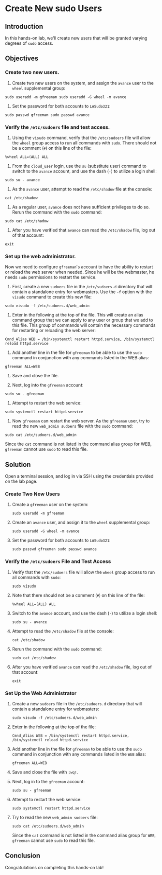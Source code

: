 ﻿
# Create New sudo Users

## Introduction

In this hands-on lab, we'll create new users that will be granted varying degrees of  `sudo`  access.

## Objectives

### Create two new users.

1.  Create two new users on the system, and assign the  `avance`  user to the  `wheel`  supplemental group:

`sudo useradd -m gfreeman sudo useradd -G wheel -m avance`

1.  Set the password for both accounts to  `LASudo321`:

`sudo passwd gfreeman sudo passwd avance`

### Verify the `/etc/sudoers` file and test access.

1.  Using the  `visudo`  command, verify that the  `/etc/sudoers`  file will allow the  `wheel`  group access to run all commands with  `sudo`. There should not be a comment (`#`) on this line of the file:

`%wheel ALL=(ALL) ALL`

1.  From the  `cloud_user`  login, use the  `su`  (substitute user) command to switch to the  `avance`  account, and use the dash (`-`) to utilize a login shell:

`sudo su - avance`

1.  As the  `avance`  user, attempt to read the  `/etc/shadow`  file at the console:

`cat /etc/shadow`

1.  As a regular user,  `avance`  does not have sufficient privileges to do so. Rerun the command with the  `sudo`  command:

`sudo cat /etc/shadow`

1.  After you have verified that  `avance`  can read the  `/etc/shadow`  file, log out of that account:

`exit`

### Set up the web administrator.

Now we need to configure  `gfreeman`'s account to have the ability to restart or reload the web server when needed. Since he will be the webmaster, he needs  `sudo`  permissions to restart the service.

1.  First, create a new  `sudoers`  file in the  `/etc/sudoers.d`  directory that will contain a standalone entry for webmasters. Use the  `-f`  option with the  `visudo`  command to create this new file:

`sudo visudo -f /etc/sudoers.d/web_admin`

1.  Enter in the following at the top of the file. This will create an alias command group that we can apply to any user or group that we add to this file. This group of commands will contain the necessary commands for restarting or reloading the web server:

`Cmnd_Alias WEB = /bin/systemctl restart httpd.service, /bin/systemctl reload httpd.service`

1.  Add another line in the file for  `gfreeman`  to be able to use the  `sudo`  command in conjunction with any commands listed in the WEB alias:

`gfreeman ALL=WEB`

1.  Save and close the file.
    
2.  Next, log into the  `gfreeman`  account:
    

`sudo su - gfreeman`

1.  Attempt to restart the web service:

`sudo systemctl restart httpd.service`

1.  Now  `gfreeman`  can restart the web server. As the  `gfreeman`  user, try to read the new  `web_admin sudoers`  file with the  `sudo`  command:

`sudo cat /etc/sudoers.d/web_admin`

Since the  `cat`  command is not listed in the command alias group for WEB,  `gfreeman`  cannot use  `sudo`  to read this file.

## Solution

Open a terminal session, and log in via SSH using the credentials provided on the lab page.

### Create Two New Users

1.  Create a  `gfreeman`  user on the system:
    
    `sudo useradd -m gfreeman`
    
2.  Create an  `avance`  user, and assign it to the  `wheel`  supplemental group:
    
    `sudo useradd -G wheel -m avance`
    
3.  Set the password for both accounts to  `LASudo321`:
    
    `sudo passwd gfreeman sudo passwd avance`
    

### Verify the  `/etc/sudoers`  File and Test Access

1.  Verify that the  `/etc/sudoers`  file will allow the  `wheel`  group access to run all commands with  `sudo`:
    
    `sudo visudo`
    
2.  Note that there should not be a comment (`#`) on this line of the file:
    
    `%wheel ALL=(ALL) ALL`
    
3.  Switch to the  `avance`  account, and use the dash (`-`) to utilize a login shell:
    
    `sudo su - avance`
    
4.  Attempt to read the  `/etc/shadow`  file at the console:
    
    `cat /etc/shadow`
    
5.  Rerun the command with the  `sudo`  command:
    
    `sudo cat /etc/shadow`
    
6.  After you have verified  `avance`  can read the  `/etc/shadow`  file, log out of that account:
    
    `exit`
    

### Set Up the Web Administrator

1.  Create a new  `sudoers`  file in the  `/etc/sudoers.d`  directory that will contain a standalone entry for webmasters:
    
    `sudo visudo -f /etc/sudoers.d/web_admin`
    
2.  Enter in the following at the top of the file:
    
    `Cmnd_Alias WEB = /bin/systemctl restart httpd.service, /bin/systemctl reload httpd.service`
    
3.  Add another line in the file for  `gfreeman`  to be able to use the  `sudo`  command in conjunction with any commands listed in the  `WEB`  alias:
    
    `gfreeman ALL=WEB`
    
4.  Save and close the file with  `:wq!`.
    
5.  Next, log in to the  `gfreeman`  account:
    
    `sudo su - gfreeman`
    
6.  Attempt to restart the web service:
    
    `sudo systemctl restart httpd.service`
    
7.  Try to read the new  `web_admin sudoers`  file:
    
    `sudo cat /etc/sudoers.d/web_admin`
    
    Since the  `cat`  command is not listed in the command alias group for  `WEB`,  `gfreeman`  cannot use  `sudo`  to read this file.
    

## Conclusion

Congratulations on completing this hands-on lab!
